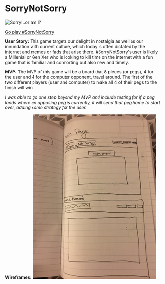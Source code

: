 # SorryNotSorry

![Sorry!..or am I?](http://www.clipartkid.com/images/188/sorry-game-clipart-sorry-the-game-of-sweet-Ym8wSg-clipart.jpg)

[Go play #SorryNotSorry](https://sincerelykristi.github.io/sorrynotsorry/)

**User Story:** This game targets our delight in nostalgia as well as our innundation with current culture, which today is often dictated by the internet and memes or fads that arise there. #SorryNotSorry's user is likely a Millenial or Gen Xer who is looking to kill time on the internet with a fun game that is familiar and comforting but also new and timely.

**MVP:** The MVP of this game will be a board that 8 pieces (or pegs), 4 for the user and 4 for the computer opponent, travel around. The first of the two different players (user and computer) to make all 4 of their pegs to the finish will win. 

*I was able to go one step beyond my MVP and include testing for if a peg lands where an opposing peg is currently, it will send that peg home to start over, adding some strategy for the user.*

**Wireframes:**
<img src="wireframes.jpg" width="400">



